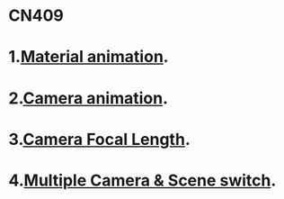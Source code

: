 # CN409
# 1.[Material animation](https://duckduckgo.com).

# 2.[Camera animation](https://duckduckgo.com).

# 3.[Camera Focal Length](https://duckduckgo.com).

# 4.[Multiple Camera & Scene switch](https://duckduckgo.com).
